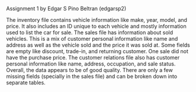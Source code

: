 Assignment 1 by Edgar S Pino Beltran (edgarsp2)

The inventory file contains vehicle information like make, year, model, and price. 
It also includes an ID unique to each vehicle and mostly information used to list the car for sale. 
The sales file has information about sold vehicles. This is a mix of customer personal information like name and
address as well as the vehicle sold and the price it was sold at. Some fields are empty like discount, trade-in, and returning customer. 
One sale did not have the purchase price. The customer relations file also has customer personal information like name, address, occupation, and sale status. 
Overall, the data appears to be of good quality. There are only a few missing fields (specially in the sales file) and can be broken down into separate tables. 
